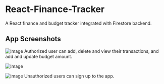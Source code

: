 # React-Finance-Tracker
A React finance and budget tracker integrated with Firestore backend.

## App Screenshots

![image](https://user-images.githubusercontent.com/17979853/142435109-6812213e-f76d-4dae-9efd-14209b222d69.png)
Authorized user can add, delete and view their transactions, and add and update budget amount.

![image](https://user-images.githubusercontent.com/17979853/142435277-c6cb7a38-2a50-4c79-9be5-8392bfda8dbe.png)

![image](https://user-images.githubusercontent.com/17979853/142435393-fd35020c-6a15-4396-b544-32b0e9be15ac.png)
Unauthorized users can sign up to the app.
